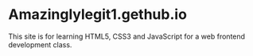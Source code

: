 # Amazinglylegit1.gethub.io
This site is for learning HTML5, CSS3 and JavaScript for a web frontend development class.